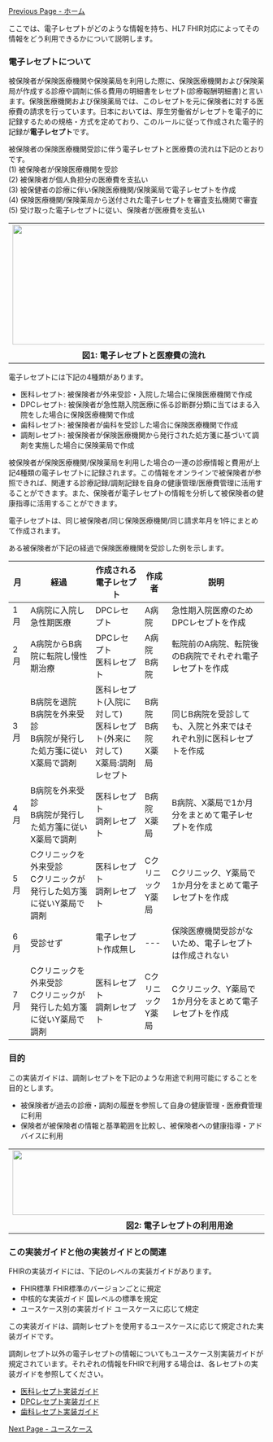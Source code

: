 [Previous Page - ホーム](index.html)

ここでは、電子レセプトがどのような情報を持ち、HL7 FHIR対応によってその情報をどう利用できるかについて説明します。

### 電子レセプトについて
被保険者が保険医療機関や保険薬局を利用した際に、保険医療機関および保険薬局が作成する診療や調剤に係る費用の明細書をレセプト(診療報酬明細書)と言います。保険医療機関および保険薬局では、このレセプトを元に保険者に対する医療費の請求を行っています。日本においては、厚生労働省がレセプトを電子的に記録するための規格・方式を定めており、このルールに従って作成された電子的記録が**電子レセプト**です。

被保険者の保険医療機関受診に伴う電子レセプトと医療費の流れは下記のとおりです。  
(1) 被保険者が保険医療機関を受診  
(2) 被保険者が個人負担分の医療費を支払い  
(3) 被保健者の診療に伴い保険医療機関/保険薬局で電子レセプトを作成  
(4) 保険医療機関/保険薬局から送付された電子レセプトを審査支払機関で審査  
(5) 受け取った電子レセプトに従い、保険者が医療費を支払い  

<table style="border: 0px none">
<tr><td  style="border: 0px none"><img src="JP_rezept_ig0.png" width="516" height="236"></td></tr>
<tr><th style="border: 0px none; text-align: center">図1: 電子レセプトと医療費の流れ</th></tr>
</table>

電子レセプトには下記の4種類があります。
* 医科レセプト: 被保険者が外来受診・入院した場合に保険医療機関で作成
* DPCレセプト: 被保険者が急性期入院医療に係る診断群分類に当てはまる入院をした場合に保険医療機関で作成
* 歯科レセプト: 被保険者が歯科を受診した場合に保険医療機関で作成
* 調剤レセプト: 被保険者が保険医療機関から発行された処方箋に基づいて調剤を実施した場合に保険薬局で作成

被保険者が保険医療機関/保険薬局を利用した場合の一連の診療情報と費用が上記4種類の電子レセプトに記録されます。この情報をオンラインで被保険者が参照できれば、関連する診療記録/調剤記録を自身の健康管理/医療費管理に活用することができます。また、保険者が電子レセプトの情報を分析して被保険者の健康指導に活用することができます。

電子レセプトは、同じ被保険者/同じ保険医療機関/同じ請求年月を1件にまとめて作成されます。  

ある被保険者が下記の経過で保険医療機関を受診した例を示します。

<!-- 
<table style="border: 0px none">
<tr><td  style="border: 0px none"><img src="JP_rezept_medication_ig1_1.png"  width="712" height="394" /></td></tr>
<tr><th style="border: 0px none; text-align: center">図2: 保険医療機関受診時の電子レセプト作成パターン</th></tr>
</table>
-->

|月|経過|作成される電子レセプト|作成者|説明|
|---|---|---|---|---|
|1月|A病院に入院し急性期医療|DPCレセプト|A病院|急性期入院医療のためDPCレセプトを作成|
|2月|A病院からB病院に転院し慢性期治療|DPCレセプト<br />医科レセプト|A病院<br />B病院|転院前のA病院、転院後のB病院でそれぞれ電子レセプトを作成|
|3月|B病院を退院<br />B病院を外来受診<br />B病院が発行した処方箋に従いX薬局で調剤|医科レセプト(入院に対して)<br />医科レセプト(外来に対して)<br />X薬局:調剤レセプト|B病院<br />B病院<br />X薬局|同じB病院を受診しても、入院と外来ではそれぞれ別に医科レセプトを作成|
|4月|B病院を外来受診<br />B病院が発行した処方箋に従いX薬局で調剤|医科レセプト<br />調剤レセプト|B病院<br />X薬局|B病院、X薬局で1か月分をまとめて電子レセプトを作成|
|5月|Cクリニックを外来受診<br />Cクリニックが発行した処方箋に従いY薬局で調剤|医科レセプト<br />調剤レセプト|Cクリニック<br />Y薬局|Cクリニック、Y薬局で1か月分をまとめて電子レセプトを作成|
|6月|受診せず|電子レセプト作成無し|---|保険医療機関受診がないため、電子レセプトは作成されない|
|7月|Cクリニックを外来受診<br />Cクリニックが発行した処方箋に従いY薬局で調剤|医科レセプト<br />調剤レセプト|Cクリニック<br />Y薬局|Cクリニック、Y薬局で1か月分をまとめて電子レセプトを作成|

### 目的
この実装ガイドは、調剤レセプトを下記のような用途で利用可能にすることを目的とします。
* 被保険者が過去の診療・調剤の履歴を参照して自身の健康管理・医療費管理に利用
* 保険者が被保険者の情報と基準範囲を比較し、被保険者への健康指導・アドバイスに利用

<table style="border: 0px none">
<tr><td  style="border: 0px none"><img src="JP_rezept_medication_ig1.png" width="657" height="127" /></td></tr>
<tr><th style="border: 0px none; text-align: center">図2: 電子レセプトの利用用途</th></tr>
</table>

### この実装ガイドと他の実装ガイドとの関連
FHIRの実装ガイドには、下記のレベルの実装ガイドがあります。
* FHIR標準
	FHIR標準のバージョンごとに規定
* 中核的な実装ガイド
	国レベルの標準を規定
* ユースケース別の実装ガイド
	ユースケースに応じて規定  
	
この実装ガイドは、調剤レセプトを使用するユースケースに応じて規定された実装ガイドです。

調剤レセプト以外の電子レセプトの情報についてもユースケース別実装ガイドが規定されています。それぞれの情報をFHIRで利用する場合は、各レセプトの実装ガイドを参照してください。
* [医科レセプト実装ガイド](https://igs.healthdataworks.net/jp-rezept-medical/index.html)
* [DPCレセプト実装ガイド](https://igs.healthdataworks.net/jp-rezept-dpc/index.html)
* [歯科レセプト実装ガイド](https://igs.healthdataworks.net/jp-rezept-dental/index.html)


[Next Page - ユースケース](usecase.html)